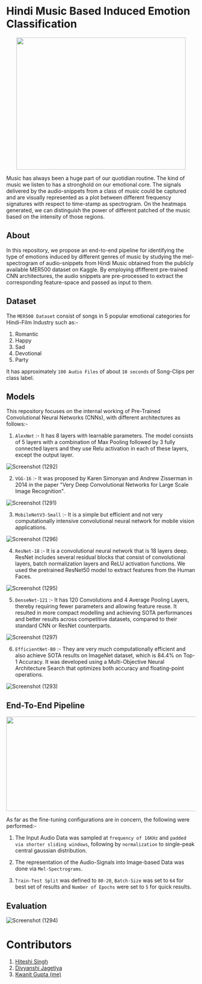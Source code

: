 # Hindi Music Based Induced Emotion Classification

<p align="center">
  <img width="450" height="350" src= "https://user-images.githubusercontent.com/54277039/174309785-875c3144-4353-422a-b3ee-dac2b3c9d209.jpg">
</p>
                                      
Music has always been a huge part of our quotidian routine. The kind of music we listen to has a stronghold on our emotional core. The signals delivered by the audio-snippets from a class of music could be captured and are visually represented as a plot between different frequency signatures with respect to time-stamp as spectrogram. On the heatmaps generated, we can distinguish the power of different patched of the music based on the intensity of those regions. 

## About

In this repository, we propose an end-to-end pipeline for identifying the type of emotions induced by different genres of music by studying the mel-spectrogram of audio-snippets from Hindi Music obtained from the publicly available MER500 dataset on Kaggle. By employing dfifferent pre-trained CNN architectures, the audio snippets are pre-processed to extract the corresponding feature-space and passed as input to them.

## Dataset

The `MER500 Dataset` consist of songs in 5 popular emotional categories for Hindi-Film Industry such as:- 

1. Romantic 
2. Happy 
3. Sad 
4. Devotional 
5. Party 

It has approximately `100 Audio Files` of about `10 seconds` of Song-Clips per class label.

## Models

This repository focuses on the internal working of Pre-Trained Convolutional Neural Networks (CNNs), with different architectures as follows:-

1. `AlexNet` :- It has 8 layers with learnable parameters. The model consists of 5 layers with a combination of Max Pooling followed by 3 fully connected layers and they use Relu activation in each of these layers, except the output layer.

![Screenshot (1292)](https://user-images.githubusercontent.com/54277039/174310615-fd492ecb-3c58-4c12-ad14-700517ae90b7.png)

2. `VGG-16` :- It was proposed by Karen Simonyan and Andrew Zisserman in 2014 in the paper "Very Deep Convolutional Networks for Large Scale Image Recognition".

![Screenshot (1291)](https://user-images.githubusercontent.com/54277039/174310675-4afcc0f6-efdc-448f-88fc-73395333b777.png)

3. `MobileNetV3-Small` :- It is a simple but efficient and not very computationally intensive convolutional neural network for mobile vision applications.

![Screenshot (1296)](https://user-images.githubusercontent.com/54277039/174310691-7a69a4e1-d7a1-4bd7-bed7-72d39d1b7b3a.png)

4. `ResNet-18` :- It is a convolutional neural network that is 18 layers deep. ResNet includes several residual blocks that consist of convolutional layers, batch normalization layers and ReLU activation functions. We used the pretrained ResNet50 model to extract features from the Human Faces.

![Screenshot (1295)](https://user-images.githubusercontent.com/54277039/174310730-e0d4ef0d-7a25-4b9d-ba60-aad71fac4f98.png)

5. `DenseNet-121` :- It has 120 Convolutions and 4 Average Pooling Layers, thereby requiring fewer parameters and allowing feature reuse. It resulted in more compact modelling and achieving SOTA performances and better results across competitive datasets, compared to their standard CNN or ResNet counterparts.

![Screenshot (1297)](https://user-images.githubusercontent.com/54277039/174310763-98a5b208-2655-4c1a-b419-cc0ad4dc1fe5.png)

6. `EfficientNet-B0` :- They are very much computationally efficient and also achieve SOTA results on ImageNet dataset, which is 84.4% on Top-1 Accuracy. It was developed using a Multi-Objective Neural Architecture Search that optimizes both accuracy and floating-point operations.   

![Screenshot (1293)](https://user-images.githubusercontent.com/54277039/174310782-ab0d3ccb-cf25-4181-84b7-cea3bd2bb003.png)

## End-To-End Pipeline

<p align="center">
  <img width="900" height="250" src="https://user-images.githubusercontent.com/54277039/171614782-50db1671-13e7-4037-8327-4ada885938cd.png">
</p>

As far as the fine-tuning configurations are in concern, the following were performed:-

1. The Input Audio Data was sampled at `frequency of 16KHz` and `padded via shorter sliding windows`, following by `normalization` to single-peak central gaussian distribution.

2. The representation of the Audio-Signals into Image-based Data was done via `Mel-Spectrograms`.

3. `Train-Test Split` was defined to `80-20`, `Batch-Size` was set to `64` for best set of results and `Number of Epochs` were set to `5` for quick results.

## Evaluation

![Screenshot (1294)](https://user-images.githubusercontent.com/54277039/174310836-e55449cd-be28-4b10-8244-80666f9be87d.png)

# Contributors

1. [Hiteshi Singh](https://github.com/hiteshidudeja)
2. [Divyanshi Jagetiya](https://github.com/divyyanshii)
3. [Kwanit Gupta (me)](https://github.com/kwanit1142)
